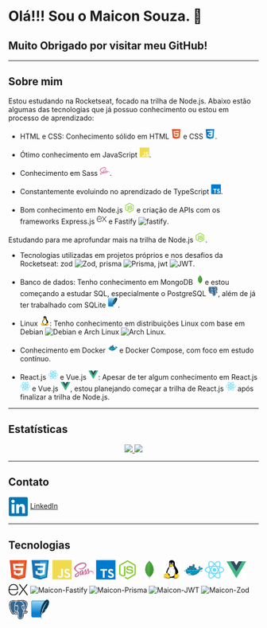 # Olá!!! Sou o Maicon Souza. 👋

## Muito Obrigado por visitar meu GitHub!

---

## Sobre mim

Estou estudando na Rocketseat, focado na trilha de Node.js. Abaixo estão algumas das tecnologias que já possuo conhecimento ou estou em processo de aprendizado:

- HTML e CSS: Conhecimento sólido em HTML <img src="https://raw.githubusercontent.com/devicons/devicon/master/icons/html5/html5-original.svg" alt="html" height="20"> e CSS <img src="https://raw.githubusercontent.com/devicons/devicon/master/icons/css3/css3-original.svg" alt="css" height="20" >.

- Ótimo conhecimento em JavaScript <img src="https://raw.githubusercontent.com/devicons/devicon/master/icons/javascript/javascript-plain.svg" alt="JavaScript" height="20">.

- Conhecimento em Sass <img src="https://raw.githubusercontent.com/devicons/devicon/master/icons/sass/sass-original.svg" alt="Sass" height="20">.

- Constantemente evoluindo no aprendizado de TypeScript <img src="https://raw.githubusercontent.com/devicons/devicon/master/icons/typescript/typescript-plain.svg" alt="TypeScript" height="20">.

- Bom conhecimento em Node.js <img src="https://raw.githubusercontent.com/devicons/devicon/master/icons/nodejs/nodejs-original.svg" alt="Node.js" height="20"> e criação de APIs com os frameworks Express.js <img src="https://raw.githubusercontent.com/devicons/devicon/master/icons/express/express-original.svg" alt="express" width="20"> e Fastify <img src="https://www.fastify.io/images/fastify-logo-inverted.2180cc6b1919d47a.png" alt="fastify" height="20">. 

Estudando para me aprofundar mais na trilha de Node.js <img src="https://raw.githubusercontent.com/devicons/devicon/master/icons/nodejs/nodejs-original.svg" alt="Node.js" height="20">.

- Tecnologias utilizadas em projetos próprios e nos desafios da Rocketseat: zod <img src="https://zod.dev/logo.svg" alt="Zod" height="20" >, prisma <img src="https://prismalens.vercel.app/header/logo-dark.svg" alt="Prisma" height="20">,  jwt <img src="https://jwt.io/img/pic_logo.svg" alt="JWT" height="20">.

- Banco de dados: Tenho conhecimento em MongoDB <img src="https://raw.githubusercontent.com/devicons/devicon/master/icons/mongodb/mongodb-original.svg" alt="MongoDB" height="20">e estou começando a estudar SQL, especialmente o PostgreSQL <img src="https://raw.githubusercontent.com/devicons/devicon/master/icons/postgresql/postgresql-original.svg" alt="PstgreSQL" height="20">, além de já ter trabalhado com SQLite <img src="https://raw.githubusercontent.com/devicons/devicon/master/icons/sqlite/sqlite-original.svg" alt="SQLite" height="20">.

- Linux <img src="https://raw.githubusercontent.com/devicons/devicon/master/icons/linux/linux-original.svg" alt="Linux" height="20">: Tenho conhecimento em distribuições Linux com base em Debian <img src="https://www.debian.org/Pics/openlogo-50.png" alt="Debian" height="20"> e Arch Linux <img src="https://cdn0.iconfinder.com/data/icons/flat-round-system/512/archlinux-512.png" alt="Arch Linux" height="20">.

- Conhecimento em Docker <img src="https://raw.githubusercontent.com/devicons/devicon/master/icons/docker/docker-original.svg" alt="Docker" height="20"> e Docker Compose, com foco em estudo contínuo.

- React.js <img src="https://raw.githubusercontent.com/devicons/devicon/master/icons/react/react-original.svg" alt="ReactJS" height="20"> e Vue.js <img src="https://raw.githubusercontent.com/devicons/devicon/master/icons/vuejs/vuejs-original.svg" alt="VueJS" height="20">: Apesar de ter algum conhecimento em React.js <img src="https://raw.githubusercontent.com/devicons/devicon/master/icons/react/react-original.svg" alt="ReactJS" height="20"> e Vue.js <img src="https://raw.githubusercontent.com/devicons/devicon/master/icons/vuejs/vuejs-original.svg" alt="VueJS" height="20">, estou planejando começar a trilha de React.js <img src="https://raw.githubusercontent.com/devicons/devicon/master/icons/react/react-original.svg" alt="ReactJS" height="20"> após finalizar a trilha de Node.js.

---

## Estatísticas

<div align="center">
  <a href="https://github.com/MaiconDeSouza">
    <img 
      height="150rem" 
      src="https://github-readme-stats.vercel.app/api?username=maiconDeSouza&show_icons=true&theme=dracula&include_all_commits=true&count_private=true"
    />
    <img 
      height="150rem" 
      src="https://github-readme-stats.vercel.app/api/top-langs/?username=maiconDeSouza&layout=compact&langs_count=10&theme=dracula"
    />
  </a>
</div>

---

## Contato

<div>
  <img 
    align="center" 
    alt="Maicon-LinkedIn" 
    width="40" 
    src="https://raw.githubusercontent.com/devicons/devicon/master/icons/linkedin/linkedin-original.svg"
  />
  <a href="">
    LinkedIn
  </a>
</div>

---

## Tecnologias

<div>
  <img 
    align="center" 
    alt="Maicon-HTML" 
    width="40" 
    src="https://raw.githubusercontent.com/devicons/devicon/master/icons/html5/html5-original.svg"
  />
  <img 
    align="center" 
    alt="Maicon-CSS" 
    width="40" 
    src="https://raw.githubusercontent.com/devicons/devicon/master/icons/css3/css3-original.svg"
  />
  <img 
    align="center" 
    alt="Maicon-JavaScript" 
    width="40" 
    src="https://raw.githubusercontent.com/devicons/devicon/master/icons/javascript/javascript-plain.svg"
  />
  <img 
    align="center" 
    alt="Maicon-Sass" 
    width="40" 
    src="https://raw.githubusercontent.com/devicons/devicon/master/icons/sass/sass-original.svg"
  />
  <img 
    align="center" 
    alt="Maicon-TypeScript" 
    width="40" 
    src="https://raw.githubusercontent.com/devicons/devicon/master/icons/typescript/typescript-plain.svg"
  />
  <img 
    align="center" 
    alt="Maicon-Node.js" 
    width="40" 
    src="https://raw.githubusercontent.com/devicons/devicon/master/icons/nodejs/nodejs-original.svg"
  />
  <img 
    align="center" 
    alt="Maicon-MongoDB" 
    width="40" 
    src="https://raw.githubusercontent.com/devicons/devicon/master/icons/mongodb/mongodb-original.svg"
  />
  <img 
    align="center" 
    alt="Maicon-Linux" 
    width="40" 
    src="https://raw.githubusercontent.com/devicons/devicon/master/icons/linux/linux-original.svg"
  />
  <img 
    align="center" 
    alt="Maicon-Docker" 
    width="40" 
    src="https://raw.githubusercontent.com/devicons/devicon/master/icons/docker/docker-original.svg"
  />
  <img 
    align="center" 
    alt="Maicon-React" 
    width="40" 
    src="https://raw.githubusercontent.com/devicons/devicon/master/icons/react/react-original.svg"
  />
  <img 
    align="center" 
    alt="Maicon-VueJS" 
    width="40" 
    src="https://raw.githubusercontent.com/devicons/devicon/master/icons/vuejs/vuejs-original.svg"
  />
  <img 
    align="center" 
    alt="Maicon-Express" 
    width="40" 
    src="https://raw.githubusercontent.com/devicons/devicon/master/icons/express/express-original.svg"
  />
  <img 
    align="center" 
    alt="Maicon-Fastify" 
    width="40" 
    src="https://www.fastify.io/images/fastify-logo-inverted.2180cc6b1919d47a.png"
  />
  <img 
    align="center" 
    alt="Maicon-Prisma" 
    width="40" 
    src="https://prismalens.vercel.app/header/logo-dark.svg"
  />
  <img 
    align="center" 
    alt="Maicon-JWT" 
    width="40" 
    src="https://jwt.io/img/pic_logo.svg"
  />
  <img 
    align="center" 
    alt="Maicon-Zod" 
    width="40" 
    src="https://zod.dev/logo.svg"
  />
  <img 
    align="center" 
    alt="Maicon-PostgreSQL" 
    width="40" 
    src="https://raw.githubusercontent.com/devicons/devicon/master/icons/postgresql/postgresql-original.svg"
  />
  <img 
    align="center" 
    alt="Maicon-SQLite" 
    width="40" 
    src="https://raw.githubusercontent.com/devicons/devicon/master/icons/sqlite/sqlite-original.svg"
  />
</div>
